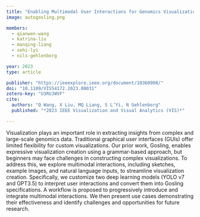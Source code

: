 ```yaml
---
title: "Enabling Multimodal User Interactions for Genomics Visualization Creation"
image: autogosling.png

members:
  - qianwen-wang
  - katrina-liu
  - manqing-liang
  - sehi-lyi
  - nils-gehlenborg

year: 2023
type: article

publisher: "https://ieeexplore.ieee.org/document/10360908/"
doi: "10.1109/VIS54172.2023.00031"
zotero-key: "U3RUJWVF"
cite:
  authors: "Q Wang, X Liu, MQ Liang, S L’Yi, N Gehlenborg"
  published: "*2023 IEEE Visualization and Visual Analytics (VIS)*"

---
```


Visualization plays an important role in extracting insights from complex and large-scale genomics data. Traditional graphical user interfaces (GUIs) offer limited flexibility for custom visualizations. Our prior work, Gosling, enables expressive visualization creation using a grammar-based approach, but beginners may face challenges in constructing complex visualizations. To address this, we explore multimodal interactions, including sketches, example images, and natural language inputs, to streamline visualization creation. Specifically, we customize two deep learning models (YOLO v7 and GPT3.5) to interpret user interactions and convert them into Gosling specifications. A workflow is proposed to progressively introduce and integrate multimodal interactions. We then present use cases demonstrating their effectiveness and identify challenges and opportunities for future research. 

